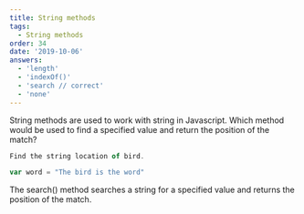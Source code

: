```yaml
---
title: String methods
tags:
  - String methods
order: 34
date: '2019-10-06'
answers:
  - 'length'
  - 'indexOf()'
  - 'search // correct'
  - 'none'
---
```


String methods are used to work with string in Javascript. Which method would be
used to find a specified value and return the position of the match?

```javascript
Find the string location of bird.

var word = "The bird is the word"
```

<!-- explanation -->

The search() method searches a string for a specified value and
returns the position of the match.
